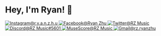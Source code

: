 # Hey, I'm Ryan! 👋

<p>
  <a href="https://www.instagram.com/r.y.a.n.z.h.u/">
    <img src="https://img.shields.io/badge/-r.y.a.n.z.h.u-bc2a8d?style=for-the-badge&amp;logo=Instagram&amp;logoColor=white&amp;link=https://www.instagram.com/r.y.a.n.z.h.u/"alt="Instagram@r.y.a.n.z.h.u">
  </a>
  <a href="https://www.facebook.com/ryan.zhu.9619/">
    <img src="https://img.shields.io/badge/-Ryan%20Zhu-3b5998?style=for-the-badge&amp;logo=Facebook&amp;logoColor=white&amp;link=https://www.facebook.com/ryan.zhu.9619/"alt="Facebook@Ryan Zhu">
  </a>
  <a href="https://twitter.com/RZMusic19">
    <img src="https://img.shields.io/badge/-RZ Music-00acee?style=for-the-badge&amp;logo=Twitter&amp;logoColor=white&amp;link=https://twitter.com/RZMusic19" alt="Twitter@RZ Music">
  </a>
  <a href="https://discordapp.com/users/401127703698210816">
    <img src="https://img.shields.io/badge/-RZ%20Music-5865F2?style=for-the-badge&amp;logo=Discord&amp;logoColor=white&amp;link=https://discordapp.com/users/401127703698210816" alt="Discord@RZ Music#5601">
  </a>
  <a href="https://musescore.com/user/34214067">
    <img src="https://img.shields.io/badge/-RZ%20Music-2A567B?style=for-the-badge&amp;logo=MuseScore&amp;logoColor=white&amp;link=https://musescore.com/user/34214067" alt="MuseScore@RZ Music">
  </a>
  <a href="mailto:rz.ryanzhu@gmail.com">
    <img src="https://img.shields.io/badge/-rz.ryanzhu@gmail.com-EA4335?style=for-the-badge&amp;logo=Gmail&amp;logoColor=white&amp;link=mailto:rz.ryanzhu@gmail.com" alt="Gmail@rz.ryanzhu">
  </a>
</p>

<!--
**ryan-zhu-music/ryan-zhu-music** is a ✨ _special_ ✨ repository because its `README.md` (this file) appears on your GitHub profile.

Here are some ideas to get you started:

- 🔭 I’m currently working on ...
- 🌱 I’m currently learning ...
- 👯 I’m looking to collaborate on ...
- 🤔 I’m looking for help with ...
- 💬 Ask me about ...
- 📫 How to reach me: ...
- 😄 Pronouns: ...
- ⚡ Fun fact: ...
-->
